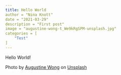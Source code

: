 ```yaml
---
title: Hello World
author = "Nina Knott"
date = "2021-03-29"
description = "First post"
image = "augustine-wong-t_We9kRgSPM-unsplash.jpg"
categories = [
    "Test"
]
---
```


Hello World!

Photo by [Augustine Wong](https://unsplash.com/@augustinewong?utm_source=unsplash&utm_medium=referral&utm_content=creditCopyText) on [Unsplash](https://unsplash.com/s/photos/hello-world?utm_source=unsplash&utm_medium=referral&utm_content=creditCopyText)
